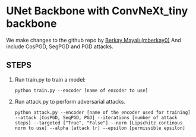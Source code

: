 # UNet Backbone with ConvNeXt_tiny backbone

We make changes to the github repo by [Berkay Mayalı (mberkay0)](https://github.com/mberkay0/pretrained-backbones-unet)
And include CosPGD, SegPGD and PGD attacks.

## STEPS

1. Run train.py to train a model:
    ```
    python train.py --encoder [name of encoder to use]
    ```

2. Run attack.py to perform adversarial attacks. 
    ```
    python attack.py --encoder [name of the encoder used for training] --attack [CosPGD, SegPGD, PGD] --iterations [number of attack steps] --targeted ["True", "False"] --norm [Lipschitz continous norm to use] --alpha [attack lr] --epsilon [permissible epsilon]
    ```
